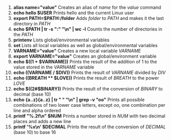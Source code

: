 1. **alias name="value"** Creates an alias of *name* for the *value* command<br>
2. **echo hello $USER** Prints hello and the current Linux user<br>
3. **export PATH=$PATH:/folder** Adds *folder* to _PATH_ and makes it the last directory in _PATH_ <br>
4. **echo $PATH | tr -s ":" "\n" | wc -l** Counts the number of directories in the _PATH_ <br>
5. **printenv** Lists global/environmental variables<br>
6. **set** Lists all local variables as well as global/environmental variables<br>
7. **VARNAME="value"** Creates a new local variable _VARNAME_ <br>
8. **export VARNAME="value"** Creates an global/environment variable<br>
9. **echo $((1 + $VARNAME))** Prints the result of the addition of 1 to the value stored in the _VARNAME_ variable<br>
10. **echo $(($VARNAME / $DIV))** Prints the result of _VARNAME_ divided by _DIV_ <br>
11. **echo $(($BREATH ** $LOVE))** Prints the result of _BREATH_ to the power _LOVE_ <br>
12. **echo $((2#$BINARY))** Prints the result of the conversion of _BINARY_ to decimal (base 10) <br>
13. **echo {a..z}{a..z} | tr " " "\n" | grep -v "oo"** Prints all possible combinations of two lower case letters, except _oo_, one combination per line and alpha ordered<br>
14. **printf "%.2f\n" $NUM** Prints a number stored in _NUM_ with two decimal places and adds a new line<br>
15. **printf '%x\n' $DECIMAL** Prints the result of the conversion of _DECIMAL_ (base 10) to base 16 <br>

